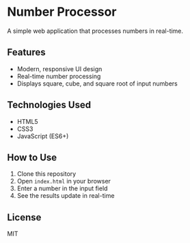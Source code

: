 # Number Processor

A simple web application that processes numbers in real-time.

## Features

- Modern, responsive UI design
- Real-time number processing
- Displays square, cube, and square root of input numbers

## Technologies Used

- HTML5
- CSS3
- JavaScript (ES6+)

## How to Use

1. Clone this repository
2. Open `index.html` in your browser
3. Enter a number in the input field
4. See the results update in real-time

## License

MIT
